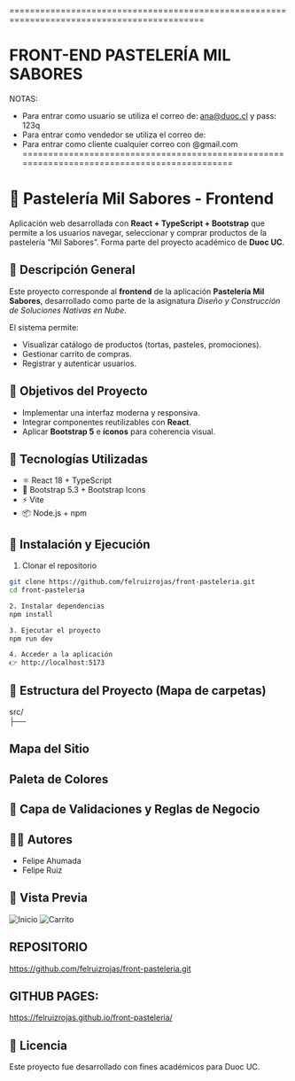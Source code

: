 ============================================================================================
# FRONT-END PASTELERÍA MIL SABORES

NOTAS:
- Para entrar como usuario se utiliza el correo de: ana@duoc.cl y pass: 123q
- Para entrar como vendedor se utiliza el correo de: 
- Para entrar como cliente cualquier correo con @gmail.com
============================================================================================

# 🍰 Pastelería Mil Sabores - Frontend

Aplicación web desarrollada con **React + TypeScript + Bootstrap** que permite a los usuarios navegar, seleccionar y comprar productos de la pastelería “Mil Sabores”. Forma parte del proyecto académico de **Duoc UC**.

## 📝 Descripción General
Este proyecto corresponde al **frontend** de la aplicación **Pastelería Mil Sabores**, desarrollado como parte de la asignatura *Diseño y Construcción de Soluciones Nativas en Nube*.  

El sistema permite:
- Visualizar catálogo de productos (tortas, pasteles, promociones).  
- Gestionar carrito de compras.  
- Registrar y autenticar usuarios.  

## 🎯 Objetivos del Proyecto
- Implementar una interfaz moderna y responsiva.  
- Integrar componentes reutilizables con **React**.  
- Aplicar **Bootstrap 5** e **íconos** para coherencia visual.  

## 🧱 Tecnologías Utilizadas
- ⚛️ React 18 + TypeScript  
- 🎨 Bootstrap 5.3 + Bootstrap Icons  
- ⚡ Vite  
- 📦 Node.js + npm  

## 🚀 Instalación y Ejecución

1. Clonar el repositorio  
```bash
git clone https://github.com/felruizrojas/front-pasteleria.git
cd front-pasteleria

2. Instalar dependencias
npm install

3. Ejecutar el proyecto
npm run dev

4. Acceder a la aplicación
👉 http://localhost:5173
```

## 📂 Estructura del Proyecto (Mapa de carpetas)
src/  
├── 

## Mapa del Sitio

## Paleta de Colores

## 🧠 Capa de Validaciones y Reglas de Negocio

## 👨‍💻 Autores
- Felipe Ahumada
- Felipe Ruiz

## 📸 Vista Previa
![Inicio](./public/screenshots/home.png)
![Carrito](./public/screenshots/cart.png)

## REPOSITORIO
https://github.com/felruizrojas/front-pasteleria.git

## GITHUB PAGES:
https://felruizrojas.github.io/front-pasteleria/

## 📜 Licencia
Este proyecto fue desarrollado con fines académicos para Duoc UC.

